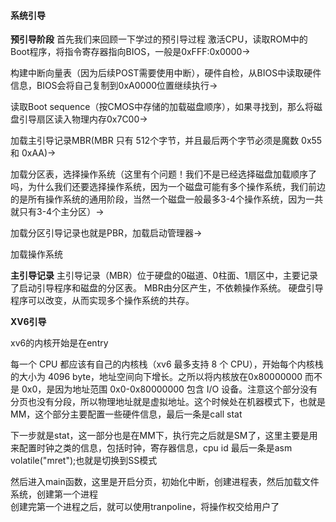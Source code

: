 #### 系统引导

**预引导阶段**
首先我们来回顾一下学过的预引导过程
激活CPU，读取ROM中的Boot程序，将指令寄存器指向BIOS，一般是0xFFF:0x0000->

构建中断向量表（因为后续POST需要使用中断），硬件自检，从BIOS中读取硬件信息，BIOS会将自己复制到0xA0000位置继续执行->

读取Boot sequence（按CMOS中存储的加载磁盘顺序），如果寻找到，那么将磁盘引导扇区读入物理内存0x7C00->

加载主引导记录MBR(MBR 只有 512个字节，并且最后两个字节必须是魔数 0x55 和 0xAA)->

加载分区表，选择操作系统（这里有个问题！我们不是已经选择磁盘加载顺序了吗，为什么我们还要选择操作系统，因为一个磁盘可能有多个操作系统，我们前边的是所有操作系统的通用阶段，当然一个磁盘一般最多3-4个操作系统，因为一共就只有3-4个主分区）->

加载分区引导记录也就是PBR，加载启动管理器->

加载操作系统

**主引导记录**
主引导记录（MBR）位于硬盘的0磁道、0柱面、1扇区中，主要记录了启动引导程序和磁盘的分区表。
MBR由分区产生，不依赖操作系统。
硬盘引导程序可以改变，从而实现多个操作系统的共存。



**XV6引导**

xv6的内核开始是在entry

每一个 CPU 都应该有自己的内核栈（xv6 最多支持 8 个 CPU），开始每个内核栈的大小为 4096 byte，地址空间向下增长。之所以将内核放在0x80000000 而不是 0x0，是因为地址范围 0x0-0x80000000 包含 I/O 设备。注意这个部分没有分页也没有分段，所以物理地址就是虚拟地址。这个时候处在机器模式下，也就是MM，这个部分主要配置一些硬件信息，最后一条是call stat


下一步就是stat，这一部分也是在MM下，执行完之后就是SM了，这里主要是用来配置时钟之类的信息，包括时钟，寄存器信息，cpu id
最后一条是asm volatile("mret");也就是切换到SS模式



然后进入main函数，这里是开启分页，初始化中断，创建进程表，然后加载文件系统，创建第一个进程   
创建完第一个进程之后，就可以使用tranpoline，将操作权交给用户了

